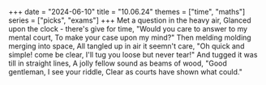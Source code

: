 +++
date = "2024-06-10"
title = "10.06.24"
themes = ["time", "maths"]
series = ["picks", "exams"]
+++
Met a question in the heavy air,
Glanced upon the clock - there's give for time,
"Would you care to answer to my mental court,
To make your case upon my mind?"
Then melding molding merging into space,
All tangled up in air it seemn't care,
"Oh quick and simple! come be clear,
I'll tug you loose but never tear!"
And tugged it was till in straight lines,
A jolly fellow sound as beams of wood,
"Good gentleman, I see your riddle,
Clear as courts have shown what could."

